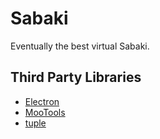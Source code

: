 # Sabaki
Eventually the best virtual Sabaki.

## Third Party Libraries
* [Electron](https://electron.atom.io/)
* [MooTools](https://mootools.net/)
* [tuple](https://github.com/Wolfy87/tuple)